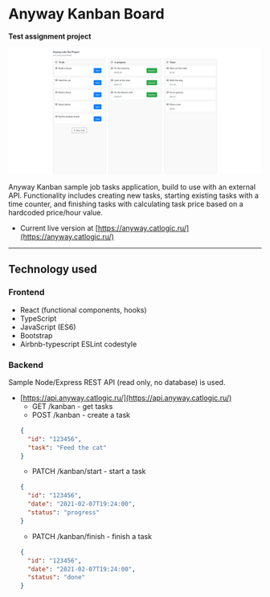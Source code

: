 # Anyway Kanban Board
**Test assignment project**

![Anyway Kanban](./anyway-kanban-gh.png)

Anyway Kanban sample job tasks application, build to use with an external API. Functionality includes creating new tasks, starting existing tasks with a time counter, and finishing tasks with calculating task price based on a hardcoded price/hour value.

* Current live version at [https://anyway.catlogic.ru/](https://anyway.catlogic.ru/)

---
## Technology used

### Frontend

* React (functional components, hooks)
* TypeScript
* JavaScript (ES6)
* Bootstrap
* Airbnb-typescript ESLint codestyle

### Backend

Sample Node/Express REST API (read only, no database) is used.

* [https://api.anyway.catlogic.ru/](https://api.anyway.catlogic.ru/)
    * GET /kanban - get tasks
    * POST /kanban - create a task
    ```json
    {
      "id": "123456",
      "task": "Feed the cat"
    }
    ```
    * PATCH /kanban/start - start a task
    ```json
    {
      "id": "123456",
      "date": "2021-02-07T19:24:00",
      "status": "progress"
    }
    ```
    * PATCH /kanban/finish - finish a task
    ```json
    {
      "id": "123456",
      "date": "2021-02-07T19:24:00",
      "status": "done"
    }
    ```
